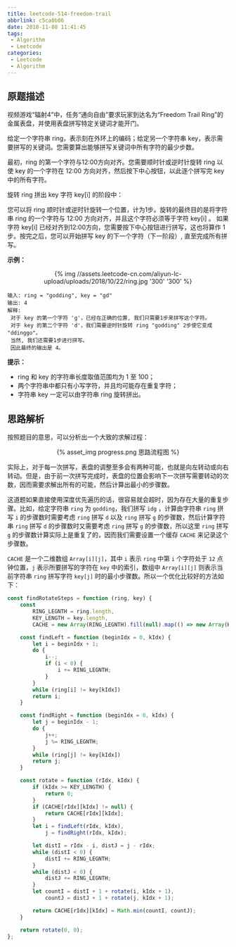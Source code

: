 ```yaml
---
title: leetcode-514-freedom-trail
abbrlink: c5ca0b86
date: 2018-11-08 11:41:45
tags:
 - Algorithm
 - Leetcode
categories:
 - Leetcode
 - Algorithm
---
```

## 原题描述

视频游戏“辐射4”中，任务“通向自由”要求玩家到达名为“Freedom Trail Ring”的金属表盘，并使用表盘拼写特定关键词才能开门。

给定一个字符串 ring，表示刻在外环上的编码；给定另一个字符串 key，表示需要拼写的关键词。您需要算出能够拼写关键词中所有字符的最少步数。

最初，ring 的第一个字符与12:00方向对齐。您需要顺时针或逆时针旋转 ring 以使 key 的一个字符在 12:00 方向对齐，然后按下中心按钮，以此逐个拼写完 key 中的所有字符。

旋转 ring 拼出 key 字符 key[i] 的阶段中：

您可以将 ring 顺时针或逆时针旋转一个位置，计为1步。旋转的最终目的是将字符串 ring 的一个字符与 12:00 方向对齐，并且这个字符必须等于字符 key[i] 。
如果字符 key[i] 已经对齐到12:00方向，您需要按下中心按钮进行拼写，这也将算作 1 步。按完之后，您可以开始拼写 key 的下一个字符（下一阶段）, 直至完成所有拼写。

**示例：**
<div align=center>
{% img //assets.leetcode-cn.com/aliyun-lc-upload/uploads/2018/10/22/ring.jpg '300' '300' %}
</div>

```
输入: ring = "godding", key = "gd"
输出: 4
解释:
 对于 key 的第一个字符 'g'，已经在正确的位置, 我们只需要1步来拼写这个字符。 
 对于 key 的第二个字符 'd'，我们需要逆时针旋转 ring "godding" 2步使它变成 "ddinggo"。
 当然, 我们还需要1步进行拼写。
 因此最终的输出是 4。
```

**提示：**
- ring 和 key 的字符串长度取值范围均为 1 至 100；
- 两个字符串中都只有小写字符，并且均可能存在重复字符；
- 字符串 key 一定可以由字符串 ring 旋转拼出。

## 思路解析
按照题目的意思，可以分析出一个大致的求解过程：

<div align=center>
{% asset_img progress.png 思路流程图 %}
</div>

实际上，对于每一次拼写，表盘的调整至多会有两种可能，也就是向左转动或向右转动。但是，由于前一次拼写完成时，表盘的位置会影响下一次拼写需要转动的次数，因而需要求解出所有的可能，然后计算出最小的步骤数。

这道题如果直接使用深度优先遍历的话，很容易就会超时，因为存在大量的重复步骤。比如，给定字符串 `ring` 为 `godding`，我们拼写 `idg` ，计算由字符串 `ring` 拼写 `i` 的步骤数时需要考虑 `ring` 拼写 `d` 以及 `ring` 拼写 `g` 的步骤数，然后计算字符串 `ring` 拼写 `d` 的步骤数时又需要考虑 `ring` 拼写 `g` 的步骤数，所以这里 `ring` 拼写 `g` 的步骤数计算实际上是重复了的，因而我们需要设置一个缓存 `CACHE` 来记录这个步骤数。

`CACHE` 是一个二维数组 `Array[i][j]`，其中 `i` 表示 `ring` 中第 `i` 个字符处于 `12` 点钟位置，`j` 表示所要拼写的字符在 `key` 中的索引，数组中 `Array[i][j]` 则表示当前字符串 `ring` 拼写字符 `key[j]` 时的最小步骤数。所以一个优化比较好的方法如下：

```js
const findRotateSteps = function (ring, key) {
    const
        RING_LEGNTH = ring.length,
        KEY_LENGTH = key.length,
        CACHE = new Array(RING_LEGNTH).fill(null).map(() => new Array(KEY_LENGTH).fill(null));

    const findLeft = function (beginIdx = 0, kIdx) {
        let i = beginIdx + 1;
        do {
            i--;
            if (i < 0) {
                i += RING_LEGNTH;
            }
        }
        while (ring[i] != key[kIdx])
        return i;
    }

    const findRight = function (beginIdx = 0, kIdx) {
        let j = beginIdx - 1;
        do {
            j++;
            j %= RING_LEGNTH;
        }
        while (ring[j] != key[kIdx])
        return j;
    }

    const rotate = function (rIdx, kIdx) {
        if (kIdx >= KEY_LENGTH) {
            return 0;
        }
        if (CACHE[rIdx][kIdx] != null) {
            return CACHE[rIdx][kIdx];
        }
        let i = findLeft(rIdx, kIdx),
            j = findRight(rIdx, kIdx);

        let distI = rIdx - i, distJ = j - rIdx;
        while (distI < 0) {
            distI += RING_LEGNTH;
        }
        while (distJ < 0) {
            distJ += RING_LEGNTH;
        }
        let countI = distI + 1 + rotate(i, kIdx + 1),
            countJ = distJ + 1 + rotate(j, kIdx + 1);

        return CACHE[rIdx][kIdx] = Math.min(countI, countJ);
    }

    return rotate(0, 0);
};
```